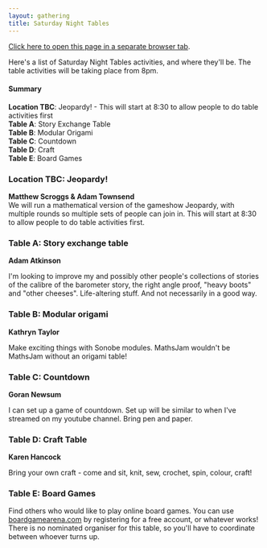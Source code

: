 ```yaml
---
layout: gathering
title: Saturday Night Tables
---
```


<a href="https://www.mathsjam.com/gathering/uk/2021/saturday-night-tables" target="_blank">Click here to open this page in a separate browser tab</a>. 

Here's a list of Saturday Night Tables activities, and where they'll be. The table activities will be taking place from 8pm.

<h4>Summary</h4>
<strong>Location TBC</strong>: Jeopardy! - This will start at 8:30 to allow people to do table activities first<br />
<strong>Table A</strong>: Story Exchange Table<br />
<strong>Table B</strong>: Modular Origami<br />
<strong>Table C</strong>: Countdown<br />
<strong>Table D</strong>: Craft<br />
<strong>Table E</strong>: Board Games<br />

### Location TBC: Jeopardy!
<b>Matthew Scroggs &amp; Adam Townsend</b><br />
We will run a mathematical version of the gameshow Jeopardy, with multiple rounds so multiple sets of people can join in. This will start at 8:30 to allow people to do table activities first.
  
### Table A: Story exchange table
<b>Adam Atkinson</b>

I'm looking to improve my and possibly other people's collections of stories of the calibre of the barometer story, the right angle proof, "heavy boots" and "other cheeses". Life-altering stuff. And not necessarily in a good way.</li>
  
### Table B: Modular origami
<b>Kathryn Taylor</b>

Make exciting things with Sonobe modules. MathsJam wouldn't be MathsJam without an origami table!
  
### Table C: Countdown
<b>Goran Newsum</b>

I can set up a game of countdown. Set up will be similar to when I've streamed on my youtube channel. Bring pen and paper.
  
### Table D: Craft Table
<b>Karen Hancock</b>

 Bring your own craft - come and sit, knit, sew, crochet, spin, colour, craft!
  
### Table E: Board Games
Find others who would like to play online board games. You can use <a href="http://boardgamearena.com">boardgamearena.com</a> by registering for a free account, or whatever works! There is no nominated organiser for this table, so you'll have to coordinate between whoever turns up.
		

